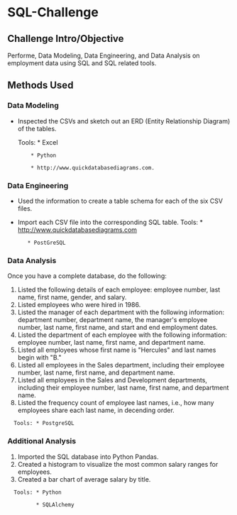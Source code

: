 # SQL-Challenge

## Challenge Intro/Objective
Performe, Data Modeling, Data Engineering, and Data Analysis on employment data using SQL and SQL related tools.

## Methods Used
 ### Data Modeling
  * Inspected the CSVs and sketch out an ERD (Entity Relationship Diagram) of the tables. 
     
     Tools: * Excel
     
            * Python
            
            * http://www.quickdatabasediagrams.com.
            
 ### Data Engineering
  * Used the information to create a table schema for each of the six CSV files. 
  * Import each CSV file into the corresponding SQL table.
    Tools: * http://www.quickdatabasediagrams.com
    
           * PostGreSQL
 ### Data Analysis
Once you have a complete database, do the following:
  1.	Listed the following details of each employee: employee number, last name, first name, gender, and salary.
  2.	Listed employees who were hired in 1986.
  3.	Listed the manager of each department with the following information: department number, department name, the manager's employee number, last name, first name, and start and end employment dates.
  4.	Listed the department of each employee with the following information: employee number, last name, first name, and department name.
  5.	Listed all employees whose first name is "Hercules" and last names begin with "B."
  6.	Listed all employees in the Sales department, including their employee number, last name, first name, and department name.
  7.	Listed all employees in the Sales and Development departments, including their employee number, last name, first name, and department name.
  8.	Listed the frequency count of employee last names, i.e., how many employees share each last name, in decending order.
      
      Tools: * PostgreSQL
  ### Additional Analysis
  1.	Imported the SQL database into Python Pandas. 
  2.	Created a histogram to visualize the most common salary ranges for employees.
  3.	Created a bar chart of average salary by title.
      
      Tools: * Python
      
             * SQLAlchemy

